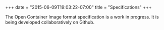 +++
date = "2015-06-09T19:03:22-07:00"
title = "Specifications"
+++

The Open Container Image format specification is a work in progress. It is being developed collaboratively on Github.